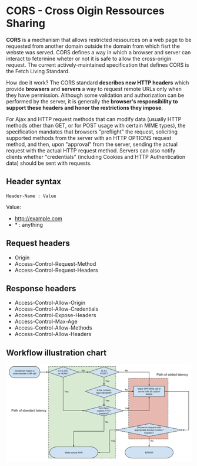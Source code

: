 # CORS - Cross Oigin Ressources Sharing 
**CORS** is a mechanism that allows restricted ressources on a web page to be requested from another domain outside the domain from which fisrt the webste was served. CORS defines a way in which a browser and server can interact to fetermine wheter or not it is safe to allow the cross-origin request. The current actively-maintained specification that defines CORS is the Fetch Living Standard.

How doe it work? 
The CORS standard **describes new HTTP headers** which provide **browsers** and **servers** a way to request remote URLs only when they have permission. Although some validation and authorization can be performed by the server, it is generally the **browser's responsibility to support these headers and honor the restrictions they impose**.

For Ajax and HTTP request methods that can modify data (usually HTTP methods other than GET, or for POST usage with certain MIME types), the specification mandates that browsers "preflight" the request, soliciting supported methods from the server with an HTTP OPTIONS request method, and then, upon "approval" from the server, sending the actual request with the actual HTTP request method. Servers can also notify clients whether "credentials" (including Cookies and HTTP Authentication data) should be sent with requests.

## Header syntax
```
Header-Name : Value
```
Value:
* http://example.com
* \* : anything

## Request headers
* Origin
* Access-Control-Request-Method
* Access-Control-Request-Headers

## Response headers
* Access-Control-Allow-Origin
* Access-Control-Allow-Credentials
* Access-Control-Expose-Headers
* Access-Control-Max-Age
* Access-Control-Allow-Methods
* Access-Control-Allow-Headers

## Workflow illustration chart
![CORS Workflow](cors.svg)
